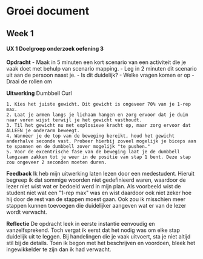 # Groei document

## Week 1

#### UX 1 Doelgroep onderzoek oefening 3

**Opdracht**
    - Maak in 5 minuten een kort scenario van een activiteit die je vaak doet met behulp van scenario mapping.
    - Leg in 2 minuten dit scenario uit aan de persoon naast je.
    - Is dit duidelijk?
    - Welke vragen komen er op
    - Draai de rollen om

**Uitwerking**
    Dumbbell Curl

    1. Kies het juiste gewicht. Dit gewicht is ongeveer 70% van je 1-rep max.
    2. Laat je armen langs je lichaam hangen en zorg ervoor dat je duim naar voren wijst terwijl je het gewicht vasthoudt.
    3. Til het gewicht nu met explosieve kracht op, maar zorg ervoor dat ALLEEN je onderarm beweegt.
    4. Wanneer je de top van de beweging bereikt, houd het gewicht anderhalve seconde vast. Probeer hierbij zoveel mogelijk je biceps aan te spannen en de dumbbell zover mogelijk "te pushen."
    5. Voor de excentrische fase van de beweging laat je de dumbbell langzaam zakken tot je weer in de positie van stap 1 bent. Deze stap zou ongeveer 2 seconden moeten duren.

**Feedback**
    Ik heb mijn uitwerking laten lezen door een medestudent. Hieruit begreep ik dat sommige woorden niet gedefinieerd waren, waardoor de lezer niet wist wat er bedoeld werd in mijn plan. Als voorbeeld wist de student niet wat een "1-rep max" was en wist daardoor ook niet zeker hoe hij door de rest van de stappen moest gaan. Ook zou ik misschien meer stappen kunnen toevoegen die duidelijker aangeven wat er van de lezer wordt verwacht.

**Reflectie**
    De opdracht leek in eerste instantie eenvoudig en vanzelfsprekend. Toch vergat ik eerst dat het nodig was om elke stap duidelijk uit te leggen. Bij handelingen die je vaak uitvoert, sta je niet altijd stil bij de details. Toen ik begon met het beschrijven en voordoen, bleek het ingewikkelder te zijn dan ik had verwacht.

    



